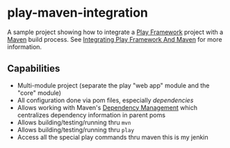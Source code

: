 # play-maven-integration

A sample project showing how to integrate a [Play Framework](http://www.playframework.com/) project with a [Maven](http://maven.apache.org/) build process. See [Integrating Play Framework And Maven](http://orrsella.com/2014/02/25/integrating-play-framework-and-maven/) for more information.

## Capabilities

* Multi-module project (separate the play "web app" module and the "core" module)
* All configuration done via pom files, especially *dependencies*
* Allows working with Maven's [Dependency Management](http://maven.apache.org/guides/introduction/introduction-to-dependency-mechanism.html#Dependency_Management) which centralizes dependency information in parent poms
* Allows building/testing/running thru `mvn`
* Allows building/testing/running thru `play`
* Access all the special play commands thru maven
this is my jenkin
